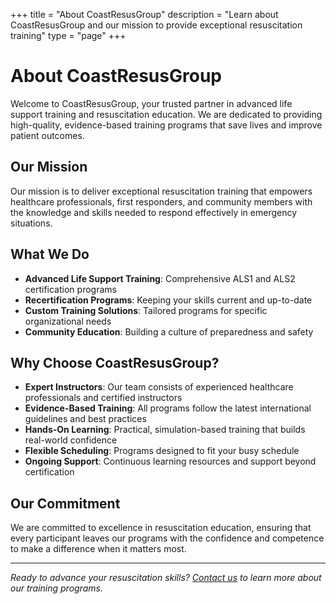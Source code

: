 +++
title = "About CoastResusGroup"
description = "Learn about CoastResusGroup and our mission to provide exceptional resuscitation training"
type = "page"
+++

# About CoastResusGroup

Welcome to CoastResusGroup, your trusted partner in advanced life support training and resuscitation education. We are dedicated to providing high-quality, evidence-based training programs that save lives and improve patient outcomes.

## Our Mission

Our mission is to deliver exceptional resuscitation training that empowers healthcare professionals, first responders, and community members with the knowledge and skills needed to respond effectively in emergency situations.

## What We Do

- **Advanced Life Support Training**: Comprehensive ALS1 and ALS2 certification programs
- **Recertification Programs**: Keeping your skills current and up-to-date
- **Custom Training Solutions**: Tailored programs for specific organizational needs
- **Community Education**: Building a culture of preparedness and safety

## Why Choose CoastResusGroup?

- **Expert Instructors**: Our team consists of experienced healthcare professionals and certified instructors
- **Evidence-Based Training**: All programs follow the latest international guidelines and best practices
- **Hands-On Learning**: Practical, simulation-based training that builds real-world confidence
- **Flexible Scheduling**: Programs designed to fit your busy schedule
- **Ongoing Support**: Continuous learning resources and support beyond certification

## Our Commitment

We are committed to excellence in resuscitation education, ensuring that every participant leaves our programs with the confidence and competence to make a difference when it matters most.

---

*Ready to advance your resuscitation skills? [Contact us](/contact/) to learn more about our training programs.*
